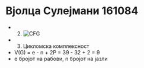 # Вјолца Сулејмани 161084
- 2. ![CFG](https://github.com/VjollcaSulejmani/SI_2023_lab2_161084/assets/82388948/252c9e3d-a0fd-4584-a01d-6680ef6af81a)
- 3. Цикломска комплексност
- V(G) = e - n + 2P = 39 - 32 + 2 = 9
- e бројот на рабови, n бројот на јазли 
